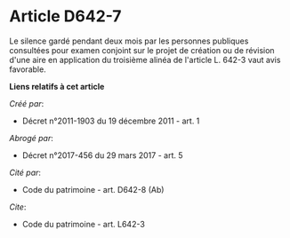 # Article D642-7

Le silence gardé pendant deux mois par les personnes publiques consultées pour examen conjoint sur le projet de création ou
de révision d'une aire en application du troisième alinéa de l'article L. 642-3 vaut avis favorable.

**Liens relatifs à cet article**

_Créé par_:

  - Décret n°2011-1903 du 19 décembre 2011 - art. 1

_Abrogé par_:

  - Décret n°2017-456 du 29 mars 2017 - art. 5

_Cité par_:

  - Code du patrimoine - art. D642-8 (Ab)

_Cite_:

  - Code du patrimoine - art. L642-3
